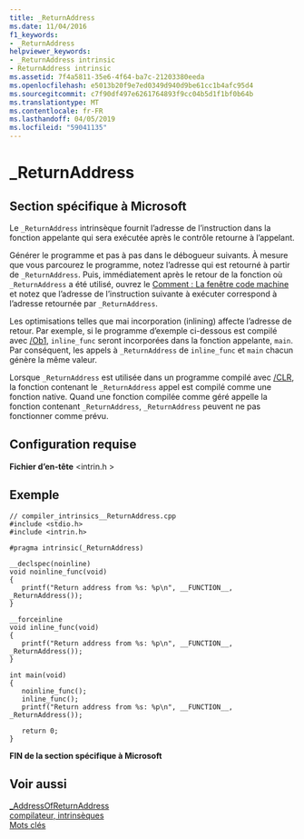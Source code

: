 ```yaml
---
title: _ReturnAddress
ms.date: 11/04/2016
f1_keywords:
- _ReturnAddress
helpviewer_keywords:
- _ReturnAddress intrinsic
- ReturnAddress intrinsic
ms.assetid: 7f4a5811-35e6-4f64-ba7c-21203380eeda
ms.openlocfilehash: e5013b20f9e7ed0349d940d9be61cc1b4afc95d4
ms.sourcegitcommit: c7f90df497e6261764893f9cc04b5d1f1bf0b64b
ms.translationtype: MT
ms.contentlocale: fr-FR
ms.lasthandoff: 04/05/2019
ms.locfileid: "59041135"
---
```

# <a name="returnaddress"></a>_ReturnAddress

## <a name="microsoft-specific"></a>Section spécifique à Microsoft

Le `_ReturnAddress` intrinsèque fournit l’adresse de l’instruction dans la fonction appelante qui sera exécutée après le contrôle retourne à l’appelant.

Générer le programme et pas à pas dans le débogueur suivants. À mesure que vous parcourez le programme, notez l’adresse qui est retourné à partir de `_ReturnAddress`. Puis, immédiatement après le retour de la fonction où `_ReturnAddress` a été utilisé, ouvrez le [Comment : La fenêtre code machine](/visualstudio/debugger/how-to-use-the-disassembly-window) et notez que l’adresse de l’instruction suivante à exécuter correspond à l’adresse retournée par `_ReturnAddress`.

Les optimisations telles que mai incorporation (inlining) affecte l’adresse de retour. Par exemple, si le programme d’exemple ci-dessous est compilé avec [/Ob1](../build/reference/ob-inline-function-expansion.md), `inline_func` seront incorporées dans la fonction appelante, `main`. Par conséquent, les appels à `_ReturnAddress` de `inline_func` et `main` chacun génère la même valeur.

Lorsque `_ReturnAddress` est utilisée dans un programme compilé avec [/CLR](../build/reference/clr-common-language-runtime-compilation.md), la fonction contenant le `_ReturnAddress` appel est compilé comme une fonction native. Quand une fonction compilée comme géré appelle la fonction contenant `_ReturnAddress`, `_ReturnAddress` peuvent ne pas fonctionner comme prévu.

## <a name="requirements"></a>Configuration requise

**Fichier d’en-tête** \<intrin.h >

## <a name="example"></a>Exemple

```
// compiler_intrinsics__ReturnAddress.cpp
#include <stdio.h>
#include <intrin.h>

#pragma intrinsic(_ReturnAddress)

__declspec(noinline)
void noinline_func(void)
{
   printf("Return address from %s: %p\n", __FUNCTION__, _ReturnAddress());
}

__forceinline
void inline_func(void)
{
   printf("Return address from %s: %p\n", __FUNCTION__, _ReturnAddress());
}

int main(void)
{
   noinline_func();
   inline_func();
   printf("Return address from %s: %p\n", __FUNCTION__, _ReturnAddress());

   return 0;
}
```

**FIN de la section spécifique à Microsoft**

## <a name="see-also"></a>Voir aussi

[_AddressOfReturnAddress](../intrinsics/addressofreturnaddress.md)<br/>
[compilateur, intrinsèques](../intrinsics/compiler-intrinsics.md)<br/>
[Mots clés](../cpp/keywords-cpp.md)